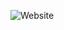 ![Website](https://img.shields.io/website?down_message=offline&style=flat-square&up_message=online&url=https%3A%2F%2Fchatapplication-realtime.netlify.app%2F)
